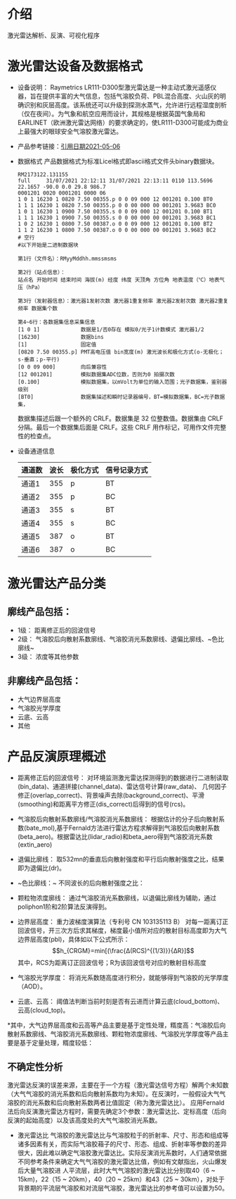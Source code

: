 #  介绍
激光雷达解析、反演、可视化程序

# 激光雷达设备及数据格式
- 设备说明： Raymetrics LR111-D300型激光雷达是一种主动式激光遥感仪器，旨在提供丰富的大气信息，包括气溶胶负荷、PBL混合高度、火山灰的明确识别和灰层高度。该系统还可以升级到探测水蒸气，允许进行远程湿度剖析（仅在夜间）。为气象和航空应用而设计，其规格是根据英国气象局和EARLINET（欧洲激光雷达网络）的要求确定的，使LR111-D300可能成为商业上最强大的眼球安全气溶胶激光雷达。

- 产品参考链接：[引用日期2021-05-06](https://www.environmental-expert.com/products/raymetrics-model-lr111-d300-raman-depolarization-lidar-for-meteorological-applications-442436#)
  
- 数据格式
  产品数据格式为标准Licel格式即ascii格式文件头binary数据块。

	```
	RM2173122.131155                                                             
	full     31/07/2021 22:12:11 31/07/2021 22:13:11 0110 113.5696 22.1657 -90.0 0.0 29.8 986.7
	0001201 0020 0001201 0000 06                                                 
	1 0 1 16230 1 0820 7.50 00355.p 0 0 09 000 12 001201 0.100 BT0               
	1 1 1 16230 1 0820 7.50 00355.p 0 0 00 000 00 001201 3.9683 BC0              
	1 0 1 16230 1 0900 7.50 00355.s 0 0 09 000 12 001201 0.100 BT1               
	1 1 1 16230 1 0900 7.50 00355.s 0 0 00 000 00 001201 3.9683 BC1              
	1 0 2 16230 1 0800 7.50 00387.o 0 0 09 000 12 001201 0.100 BT2               
	1 1 2 16230 1 0800 7.50 00387.o 0 0 00 000 00 001201 3.9683 BC2              
	# 空行
	#以下开始是二进制数据块
	```

	```
	第1行（文件名）：RMyyMddhh.mmssmsms

	第2行（站点信息）：
	站点名 开始时间 结束时间 海拔(m) 经度 纬度 天顶角 方位角 地表温度（℃）地表气压（hPa）

	第3行（发射器信息）：激光器1发射次数 激光器1重复频率 激光器2发射次数 激光器2重复频率 数据集个数

	第4~6行：各数据集信息采集信息
	[1 0 1] 			数据是1/否0存在 模拟0/光子1计数模式 激光器1/2
	[16230]				数据bins
	[1]					固定值
	[0820 7.50 00355.p] PMT高电压值 bin宽度(m) 激光波长和极化方式(o-无极化；s-垂直；p-平行)
	[0 0 09 000]		向后兼容性
	[12 001201]			模拟数据集ADC位数，否则为0 拍摄次数
	[0.100] 			模拟数据集，以mVolt为单位的输入范围；光子数据集，鉴别器级别
	[BT0]				数据集描述和瞬时记录器编号，BT=模拟数据集，BC=光子数据集，
	```
	数据集描述后跟一个额外的 CRLF。数据集是 32 位整数值。数据集由 CRLF 分隔。最后一个数据集后面是 CRLF。这些 CRLF 用作标记，可用作文件完整性的检查点。
- 设备通道信息

	| 通道数 | 波长 | 极化方式 | 信号记录方式 |
	| ------ | ---- | -------- | ------------ |
	| 通道1  | 355  | p        | BT           |
	| 通道2  | 355  | p        | BC           |
	| 通道3  | 355  | s        | BT           |
	| 通道4  | 355  | s        | BC           |
	| 通道5  | 387  | o        | BT           |
	| 通道6  | 387  | o        | BC           |

# 激光雷达产品分类
## 廓线产品包括：
- 1级：
	距离修正后的回波信号
- 2级：
	气溶胶后向散射系数廓线、气溶胶消光系数廓线、退偏比廓线、~色比廓线~
- 3级：
	浓度等其他参数
	
## 非廓线产品包括：
- 大气边界层高度
- 气溶胶光学厚度
- 云底、云高
- 其他

# 产品反演原理概述
- 距离修正后的回波信号：
    对环境监测激光雷达探测得到的数据进行二进制读取(bin_data)、通道拼接(channel_data)、雷达信号计算(raw_data)、
	几何因子修正(overlap_correct)、背景噪声去除(background_correct)、平滑(smoothing)和距离平方修正(dis_correct)后得到的信号(rcs)。

- 气溶胶后向散射系数廓线/气溶胶消光系数廓线：
	根据估计的分子后向散射系数(bate_mol),基于Fernald方法进行雷达方程求解得到气溶胶后向散射系数(beta_aero)。根据雷达比(lidar_radio)和beta_aero得到气溶胶消光系数(extin_aero)

- 退偏比廓线：
    取532mn的垂直后向散射强度和平行后向散射强度之比，结果即为退偏比(dr)。

- ~色比廓线：~
    不同波长的后向散射强度之比：

- 颗粒物浓度廓线：
	通过气溶胶消光系数廓线，以退偏比廓线为辅助，通过poliphon1阶和2阶算法反演得到。

- 边界层高度：
	重力波梯度演算法（专利号 CN 103135113 B）
	对每一距离订正回波信号，开三次方后求其梯度，梯度最小值所对应的散射目标高度即为大气边界层高度(pbl)，具体如以下公式所示：
	$$h_{CRGM}=min⁡[(\frac{∆(RCS)^{(1/3)}}{∆R}]$$
    其中，RCS为距离订正回波信号；R为该回波信号对应的散射目标高度

- 气溶胶光学厚度：
	将消光系数随高度进行积分，就能够得到气溶胶的光学厚度（AOD）。

- 云底、云高：
	阈值法判断当前时刻是否有云进而计算云底(cloud_bottom)、云高(cloud_top)。

*其中，大气边界层高度和云高等产品主要是基于定性处理，糈度高：气溶胶后向散射系数廓线、气溶胶消光系数廓线、颗粒物浓度廓线、气溶胶光学厚度等产品主要是基于定量处理，糈度较低：

## 不确定性分析
激光雷达反演的误差来源，主要在于一个方程（激光雷达信号方程）解两个未知数（大气气溶胶的消光系数和后向散射系数均为未知）。在反演时，一般假设大气气溶胶的消光系数和后向散射系数两者比值固定（称为激光雷达比）。
应用Fernald法后向反演激光雷达方程时，需要先确定3个参数：激光雷达比、定标高度（后向反演的起始高度）以及该高度处的大气气溶胶消光系数。
- 激光雷达比
气溶胶的激光雷达比与气溶胶粒于的折射率、尺寸、形态和组成等诸多因素有关，而实际气溶胶葙子的尺寸、形态、组成、折射率等参数的差异很大，因此难以确定气溶胶激光雷达比。实际反演消光系数时，人们通常依据不同参考条件来确定大气气溶胶的激光雷达比值，例如有文献指出，火山爆发后大量气溶胶进
人平流层，此时大气气溶胶的激光雷达比分别取40（6 ~ 15km)，22（15 ~ 20km），40（20 ~ 25km）和43（25 ~ 30km），对处于背景期的平流层气溶胶和对流层气溶胶，激光雷达比的参考值可以设置为50。
